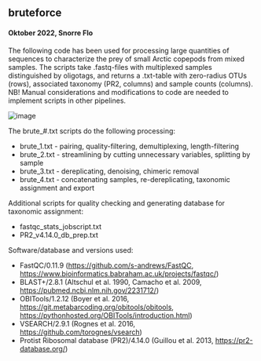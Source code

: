 ##   bruteforce
#### Oktober 2022, Snorre Flo
The following code has been used for processing large quantities of sequences to characterize the prey of small Arctic copepods from mixed samples. The scripts take .fastq-files with multiplexed samples distinguished by oligotags, and returns a .txt-table with zero-radius OTUs (rows), associated taxonomy (PR2, columns) and sample counts (columns). NB! Manual considerations and modifications to code are needed to implement scripts in other pipelines. 

![image](https://user-images.githubusercontent.com/114154085/197738090-7e759cdc-6cf8-4a08-8df9-f6ae66e83e78.png)

The brute_#.txt scripts do the following processing:
* brute_1.txt - pairing, quality-filtering, demultiplexing, length-filtering
* brute_2.txt - streamlining by cutting unnecessary variables, splitting by sample
* brute_3.txt - dereplicating, denoising, chimeric removal
* brute_4.txt - concatenating samples, re-dereplicating, taxonomic assignment and export

Additional scripts for quality checking and generating database for taxonomic assignment:
* fastqc_stats_jobscript.txt
* PR2_v4.14.0_db_prep.txt

Software/database and versions used:
* FastQC/0.11.9 (https://github.com/s-andrews/FastQC, https://www.bioinformatics.babraham.ac.uk/projects/fastqc/)
* BLAST+/2.8.1 (Altschul et al. 1990, Camacho et al. 2009, https://pubmed.ncbi.nlm.nih.gov/2231712/)
* OBITools/1.2.12 (Boyer et al. 2016, https://git.metabarcoding.org/obitools/obitools, https://pythonhosted.org/OBITools/introduction.html)
* VSEARCH/2.9.1 (Rognes et al. 2016, https://github.com/torognes/vsearch)
* Protist Ribosomal database (PR2)/4.14.0 (Guillou et al. 2013, https://pr2-database.org/)

